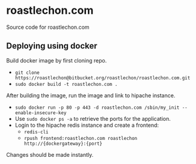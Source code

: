 # roastlechon.com

Source code for roastlechon.com

## Deploying using docker
Build docker image by first cloning repo.

* `git clone https://roastlechon@bitbucket.org/roastlechon/roastlechon.com.git`
* `sudo docker build -t roastlechon.com .`

After building the image, run the image and link to hipache instance.

* `sudo docker run -p 80 -p 443 -d roastlechon.com /sbin/my_init --enable-insecure-key`
* Use `sudo docker ps -a` to retrieve the ports for the application.
* Login to the hipache redis instance and create a frontend:
    * `redis-cli`
    * `rpush frontend:roastlechon.com roastlechon http://{dockergateway}:{port}`

Changes should be made instantly.